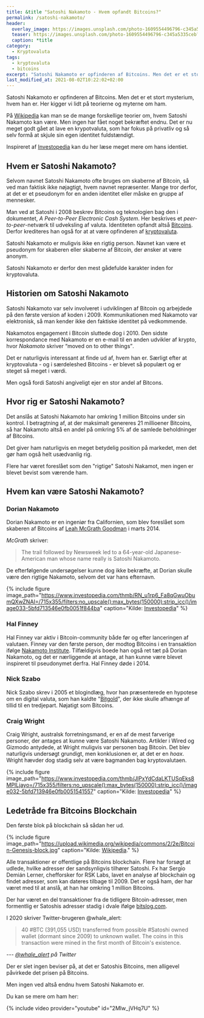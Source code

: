 ```yaml
---
title: &title "Satoshi Nakamoto - Hvem opfandt Bitcoins?"
permalink: /satoshi-nakamoto/
header:
  overlay_image: https://images.unsplash.com/photo-1609554496796-c345a5335ceb?ixid=MnwxMjA3fDB8MHxwaG90by1wYWdlfHx8fGVufDB8fHx8&ixlib=rb-1.2.1&auto=format&fit=crop&w=1900&q=5
  teaser: https://images.unsplash.com/photo-1609554496796-c345a5335ceb?ixid=MnwxMjA3fDB8MHxwaG90by1wYWdlfHx8fGVufDB8fHx8&ixlib=rb-1.2.1&auto=format&fit=crop&w=400&q=5
  caption: *title
category:
  - Kryptovaluta
tags:
  - kryptovaluta
  - bitcoins
excerpt: "Satoshi Nakamoto er opfinderen af Bitcoins. Men det er et stort mysterium, hvem han er. Her kigger vi lidt på teorierne og myterne om ham."
last_modified_at: 2021-08-02T10:22:02+02:00
---
```


Satoshi Nakamoto er opfinderen af Bitcoins. Men det er et stort mysterium, hvem han er. Her kigger vi lidt på teorierne og myterne om ham.

På [Wikipedia](https://en.wikipedia.org/wiki/Satoshi_Nakamoto) kan man se de mange forskellige teorier om, hvem Satoshi Nakamoto kan være. Men ingen har fået noget bekræftet endnu. Det er nu meget godt gået at lave en krypotvaluta, som har fokus på privatliv og så selv formå at skjule sin egen identitet fuldstændigt.

Inspireret af [Investopedia](https://www.investopedia.com/terms/s/satoshi-nakamoto.asp) kan du her læse meget mere om hans identiet.

## Hvem er Satoshi Nakamoto?

Selvom navnet Satoshi Nakamoto ofte bruges om skaberne af Bitcoin, så ved man faktisk ikke nøjagtigt, hvem navnet repræsenter. Mange tror derfor, at det er et pseudonym for en anden identitet eller måske en gruppe af mennesker. 

Man ved at Satoshi i 2008 beskrev Bitcoins og teknologien bag den i dokumentet, _A Peer-to-Peer Electronic Cash System_. Her beskrives ​​et _peer-to-peer_-netværk til udveksling af valuta. Identiteten opfandt altså [Bitcoins](/bitcoins/). Derfor krediteres han også for at at være opfinderen af [kryptovaluta](/kryptovaluta/).

Satoshi Nakamoto er muligvis ikke en rigtig person. Navnet kan være et pseudonym for skaberen eller skaberne af Bitcoin, der ønsker at være anonym.

Satoshi Nakamoto er derfor den mest gådefulde karakter inden for kryptovaluta.

## Historien om Satoshi Nakamoto

Satoshi Nakamoto var selv involveret i udviklingen af Bitcoin og arbejdede på den første version af koden i 2009. Kommunikationen med Nakamoto var elektronisk, så man kender ikke den faktiske identitet på vedkommende.

Nakamotos engagement i Bitcoin sluttede dog i 2010. Den sidste korrespondance med Nakamoto er en e-mail til en anden udvikler af krypto, hvor <cite>Nakamoto</cite> skriver <q>moved on to other things</q>.

Det er naturligvis interessant at finde ud af, hvem han er. Særligt efter at kryptovaluta - og i særdeleshed Bitcoins - er blevet så populært og er steget så meget i værdi.

Men også fordi Satoshi angiveligt ejer en stor andel af Bitcons.

## Hvor rig er Satoshi Nakamoto?

Det anslås at Satoshi Nakamoto har omkring 1 million Bitcoins under sin kontrol. I betragtning af, at der maksimalt genereres 21 millioener Bitcoins, så har Nakamoto altså en andel på omkring 5% af de samlede beholdninger af Bitcoins.

Det giver ham naturligvis en meget betydelig position på markedet, men det gør ham også helt usædvanlig rig.

Flere har været foreslået som den "rigtige" Satoshi Nakamot, men ingen er blevet bevist som værende ham.

## Hvem kan være Satoshi Nakamoto?

### Dorian Nakamoto

Dorian Nakamoto er en ingeniør fra Californien, som blev foreslået som skaberen af Bitcoins af [Leah McGrath Goodman](https://www.newsweek.com/2014/03/14/face-behind-bitcoin-247957.html) i marts 2014. 

<cite>McGrath</cite> skriver:

> The trail followed by Newsweek led to a 64-year-old Japanese-American man whose name really is Satoshi Nakamoto.

De efterfølgende undersøgelser kunne dog ikke bekræfte, at Dorian skulle være den rigtige Nakamoto, selvom det var hans efternavn.

{% include figure image_path="https://www.investopedia.com/thmb/RN_u1rp6_Fa8qGwuObumQXwZNAI=/715x355/filters:no_upscale():max_bytes(150000):strip_icc()/image033-5bfd713546e0fb0051f844ba" caption="Kilde: [Investopedia](https://www.investopedia.com/terms/s/satoshi-nakamoto.asp)" %}

### Hal Finney

Hal Finney var aktiv i Bitcoin-community både før og efter lanceringen af valutaen. Finney var den første person, der modtog Bitcoins i en transaktion ifølge [Nakamoto Institute](https://nakamotoinstitute.org/finney/). Tilfældigvis boede han også ret tæt på Dorian Nakamoto, og det er nærliggende at antage, at han kunne være blevet inspireret til pseudonymet derfra. Hal Finney døde i 2014.

### Nick Szabo

Nick Szabo skrev i 2005 et blogindlæg, hvor han præsenterede en hypotese om en digital valuta, som han kaldte "[Bitgold](http://unenumerated.blogspot.com/2005/12/bit-gold.html)", der ikke skulle afhænge af tillid til en tredjepart. Nøjatigt som Bitcoins.

### Craig Wright

Craig Wright, australsk forretningsmand, er en af de mest farverige personer, der antages at kunne være Satoshi Nakamoto. Artikler i Wired og Gizmodo antydede, at Wright muligvis var personen bag Bitcoin. Det blev naturligvis undersøgt grundigt, men konklusionen er, at det er en _hoax_. Wright hævder dog stadig selv at være bagmanden bag kryptovalutaen.

{% include figure image_path="https://www.investopedia.com/thmb/JlPxYdCdaLKTUSqEks8MPILjayo=/715x355/filters:no_upscale():max_bytes(150000):strip_icc()/image032-5bfd713946e0fb0051541557" caption="Kilde: [Investopedia](https://www.investopedia.com/terms/s/satoshi-nakamoto.asp)" %}

## Ledetråde fra Bitcoins Blockchain

Den første blok på blockchain så sådan her ud.

{% include figure image_path="https://upload.wikimedia.org/wikipedia/commons/2/2e/Bitcoin-Genesis-block.jpg" caption="Kilde: [Wikipedia](https://en.wikipedia.org/wiki/Satoshi_Nakamoto)." %}

Alle transaktioner er offentlige på Bitcoins blockchain. Flere har forsøgt at udlede, hvilke adresser der sandsynligvis tilhører Satoshi. Fx har Sergio Demián Lerner, chefforsker for RSK Labs, lavet en analyse af blockchain og findet adresser, som kan dateres tilbage til 2009. Det er også ham, der har været med til at anslå, at han har omkring 1 million Bitcoins.

Der har været en del transaktioner fra de tidligere Bitcoin-adresser, men formentlig er Satoshis adresser stadig i dvale ifølge [bitslog.com](https://bitslog.com/2013/04/17/the-well-deserved-fortune-of-satoshi-nakamoto/).

I 2020 skriver Twitter-brugeren @whale_alert:

> 40 #BTC (391,055 USD) transferred from possible #Satoshi owned wallet (dormant since 2009) to unknown wallet. The coins in this transaction were mined in the first month of Bitcoin's existence.

--- <cite>[@whale_alert](https://twitter.com/whale_alert/status/1263120977849978880?lang=en) på Twitter</cite>

Der er slet ingen beviser på, at det er Satoshis Bitcoins, men alligevel påvirkede det prisen på Bitcoins.

Men ingen ved altså endnu hvem Satoshi Nakamoto er.

Du kan se mere om ham her:

{% include video provider="youtube" id="2Mlw_jVHq7U" %}
